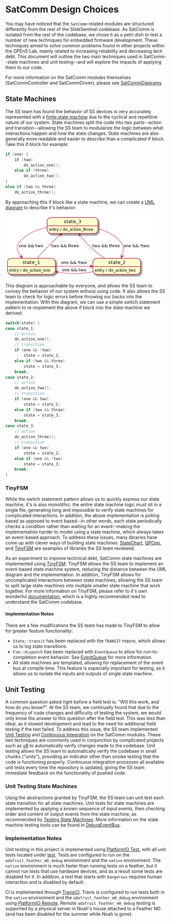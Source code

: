 # SatComm Design Choices

You may have noticed that the `SatComm`-related modules are structured differently from the rest of the SlideSentinel codebase. As SatComm is isolated from the rest of the codebase, we chose it as a petri dish to test a number of new techniques for embedded firmware development. These techniques aimed to solve common problems found in other projects within the OPEnS Lab, mainly related to increasing reliability and decreasing tech debt. This document will outline the two main techniques used in SatComm--state machines and unit testing--and will explore the impacts of applying them to our code.

For more information on the SatComm modules themselves (SatCommController and SatCommDriver), please see [SatCommDiagrams](./lib/SatComm/SatCommDiagrams.md).

## State Machines
The SS team has found the behavior of SS devices is very accurately represented with a [finite state machine](https://en.wikipedia.org/wiki/Finite-state_machine) due to the cyclical and repetitive nature of our system. State machines split the code into two parts--action and transition--allowing the SS team to modularize the logic between what interactions happen and how the state changes. State machines are also generally more readable and easier to describe than a complicated if block. Take this if block for example:
```C++
if (one) {
    if (two)
        do_action_one();
    else if (three)
        do_action_two();
}
else if (two && three)
    do_action_three();
```
By approaching this if block like a state machine, we can create a [UML diagram](https://www.uml-diagrams.org/) to describe it's behavior:

![UML representation of the code block above](./readme/simplemachine.png)
<!--```plantuml
@startuml
skinparam defaultFontName Verdana
hide empty description

state state_1
state state_2
state state_3

state_1 -left-> state_2 : one && !two
state_1 -up-> state_3 : two && three
state_2 -left-> state_1 : one && two
state_2 -left-> state_3 : two && three
state_3 -down-> state_1 : one && two
state_3 -right-> state_2 : one && !two

state_1 : entry / do_action_one
state_2 : entry / do_action_two
state_3 : entry / do_action_three
```-->

This diagram is approachable by everyone, and allows the SS team to convey the behavior of our system without using code. It also allows the SS team to check for logic errors before throwing our backs into the implementation. With this diagram, we can use a simple switch statement pattern to re-implement the above if block into the state machine we derived:
```C++
switch(state) {
case state_1:
    // action
    do_action_one();
    // transition
    if (one && !two)
        state = state_2;
    else if (two && three)
        state = state_3;
    break;
case state_2:
    // action
    do_action_two();
    // transition
    if (one && two)
        state = state_1;
    else if (two && three)
        state = state_3;
    break;
case state_3:
    // action
    do_action_three();
    // transition
    if (one && two)
        state = state_2;
    else if (one && !two)
        state = state_3;
    break;
}
```

### TinyFSM

While the switch statement pattern allows us to quickly express our state machine, it's is also monolithic: the entire state machine logic must sit in a single file, generating long and impossible to verify state machines for complicated interactions. In addition, the above implementation is polling based as opposed to event based--in other words, each state periodically checks a condition rather than waiting for an event--making the implementation harder to model using a state machine, which always takes an event-based approach. To address these issues, many libraries have come up with clever ways of building state machines: [StateChart](https://www.boost.org/doc/libs/1_36_0/libs/statechart/doc/index.html), [QPCpp](https://www.state-machine.com/qpcpp/), and [TinyFSM](https://github.com/digint/tinyfsm) are examples of libraries the SS team reviewed.

As an experiment to improve technical debt, SatComm state machines are implemented using [TinyFSM](https://github.com/digint/tinyfsm). TinyFSM allows the SS team to implement an event-based state machine system, reducing the distance between the UML diagram and the implementation. In addition, TinyFSM allows for uncomplicated interactions between state machines, allowing the SS team to split large state machines into multiple smaller state machine that work together. For more information on TinyFSM, please refer to it's own wonderful [documentation](https://digint.ch/tinyfsm/doc/introduction.html), which is a highly recommended read to understand the SatComm codebase.

#### Implementation Notes

There are a few modifications the SS team has made to TinyFSM to allow for greater feature functionality:
 * `State::transit` has been replaced with the `TRANSIT` macro, which allows us to log state transitions.
 * `Fsm::dispatch` has been replaced with `EventQueue` to allow for run-to-completion event behavior. See [EventQueue](./lib/SatComm/EventQueue.h) for more information.
 * All state machines are templated, allowing for replacement of the event bus at compile time. This feature is especially important for testing, as it allows us to isolate the inputs and outputs of single state machine.


## Unit Testing

A common question asked right before a field test is: "Will this work, and how do you know?". At the SS team, we continually found that due to the frequency of code changes and difficulty of testing the system, we would only know the answer to this question after the field test. This was less than ideal, as it slowed development and lead to the need for additional field testing if the test failed. To address this issue, the SS team implemented [Unit Testing](https://en.wikipedia.org/wiki/Software_testing#Unit_testing) and [Continuous Integration](https://en.wikipedia.org/wiki/Software_testing#Continuous_testing) on the SatComm modules. These two techniques are commonly used in conjunction by complicated projects such as [v8](https://v8.dev/) to automatically verify changes made to the codebase. Unit testing allows the SS team to automatically verify the codebase in small chunks ("units"), providing an indicator other than smoke testing that the code is functioning properly. Continuous integration processes all available unit tests every time the repository is updated, giving the SS team immediate feedback on the functionality of pushed code.

### Unit Testing State Machines

Using the abstractions granted by TinyFSM, the SS team can unit test each state transition for all state machines. Unit tests for state machines are implemented by applying a known sequence of input events, then checking order and content of output events from the state machine, as recommended by [Testing State Machines](https://accu.org/index.php/journals/1548). More information on the state machine testing tools can be found in [DebugEventBus](./test/test_common/DebugEventBus.h).

### Implementation Notes

Unit testing in this project is implemented using [PlatformIO Test](https://docs.platformio.org/en/latest/plus/unit-testing.html), with all unit tests located under [test](./test). Tests are configured to run on the `adafruit_feather_m0_debug` environment and the `native` environment. The `native` environment is much faster than running tests on a feather, but it cannot run tests that use hardware devices, and as a result some tests are disabled for it. In addition, a test that starts with `Dangerous` requires human interaction and is disabled by default.

CI is implemented through [TravisCI](https://travis-ci.org/github/OPEnSLab-OSU/SlideSentinel). Travis is configured to run tests both in the `native` environment and the `adafruit_feather_m0_debug` environment using [PlatformIO Remote](https://docs.platformio.org/en/latest/plus/pio-remote.html). Remote `adafruit_feather_m0_debug` testing is supported by a physical server in Noah's house attached to a Feather M0 (and has been disabled for the summer while Noah is gone).